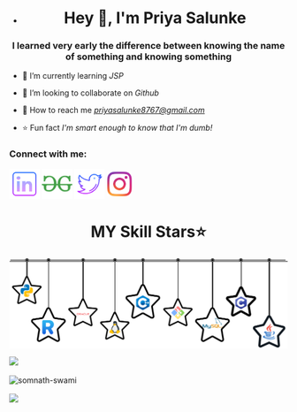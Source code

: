 - <h1 align="center">Hey 👋, I'm  Priya Salunke</h1>
<h3 align="center">I learned very early the difference between knowing the name of something and knowing something</h3>

 <p align="left">
       
   

 

</p> 
 
 
- 🌱 I’m currently learning *JSP*

- 🤝 I’m looking to collaborate on *Github*

- 📧 How to reach me *priyasalunke8767@gmail.com*

- ⭐ Fun fact *I'm smart enough to know that I'm dumb!*


<h3 align="left">Connect with me:</h3>
<p align="left">
<a href="https://www.linkedin.com/in/priya-salunke-a9276b207/" target="blank"><img align="center" src="https://github.com/Somnath-swami/somnath-swami/blob/main/source/linkedinlogo.png" alt="somnath-swami" height="55" width="55" /></a>
<a href="##" target="blank"><img align="center" src="https://github.com/Somnath-swami/somnath-swami/blob/main/source/gfglogo.png" alt="##" height="55" width="55" /></a>
<a href="https://twitter.com/_somnathswami" target="blank"><img align="center" src="https://github.com/Somnath-swami/somnath-swami/blob/main/source/twitterlogo.png" alt="_somnathswami" height="55" width="55" /></a>
 <a href="https://www.instagram.com/___urheartwrapper___/" target="blank"><img align="center" src="https://github.com/Somnath-swami/somnath-swami/blob/main/source/insta1.png" alt="__urheartwrapper__" height="45" width="45" /></a>
</p>


<h1 align="center">MY Skill Stars⭐</h1>


<p><img align="center" src="https://github.com/Somnath-swami/somnath-swami/blob/main/source/star.png" alt="somnath-swami" /></p>

<p>
  <img src = "https://github-readme-stats.vercel.app/api?username=somnath-swami&show_icons=true&theme=tokyonight&line_height=27">
 
</p>

<p><img align="center" src="https://github-readme-streak-stats.herokuapp.com/?user=somnath-swami&theme=tokyonight" alt="somnath-swami" /></p>
<p><img align="center" src="https://github.com/Priya-salunke/Priya-salunke/commit/2993c3cc0ce1fd6c00171afb9c980ae11a574e67" /></p>
